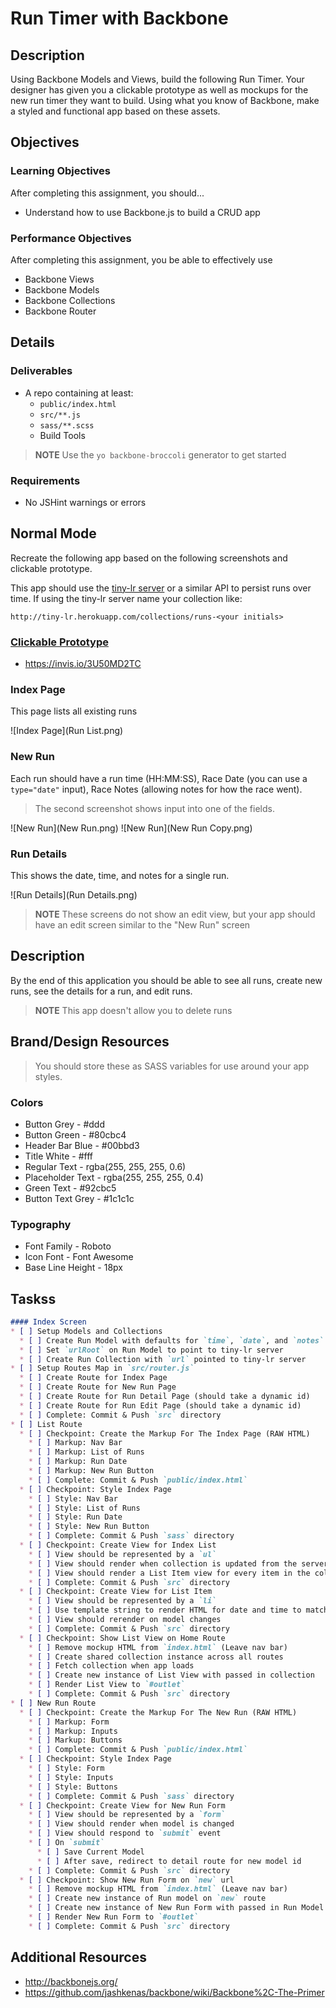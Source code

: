 # Run Timer with Backbone

## Description

Using Backbone Models and Views, build the following Run Timer.
Your designer has given you a clickable prototype as well as mockups for the new run timer they want to build.
Using what you know of Backbone, make a styled and functional app based on these assets.

## Objectives

### Learning Objectives

After completing this assignment, you should...

* Understand how to use Backbone.js to build a CRUD app

### Performance Objectives

After completing this assignment, you be able to effectively use

* Backbone Views
* Backbone Models
* Backbone Collections
* Backbone Router

## Details

### Deliverables

* A repo containing at least:
  * `public/index.html`
  * `src/**.js`
  * `sass/**.scss`
  * Build Tools

> **NOTE** Use the `yo backbone-broccoli` generator to get started

### Requirements

* No JSHint warnings or errors

## Normal Mode

Recreate the following app based on the following screenshots and clickable prototype.

This app should use the [tiny-lr server](http://tiny-lr.herokuapp.com) or a similar API to persist runs over time.
If using the tiny-lr server name your collection like:

```
http://tiny-lr.herokuapp.com/collections/runs-<your initials>
```

### [Clickable Prototype](https://invis.io/3U50MD2TC)

* https://invis.io/3U50MD2TC

### Index Page

This page lists all existing runs

![Index Page](Run List.png)

### New Run

Each run should have a run time (HH:MM:SS), Race Date (you can use a `type="date"` input), Race Notes (allowing notes for how the race went).

> The second screenshot shows input into one of the fields.

![New Run](New Run.png)
![New Run](New Run Copy.png)

### Run Details

This shows the date, time, and notes for a single run.

![Run Details](Run Details.png)

> **NOTE** These screens do not show an edit view, but your app should have an edit screen similar to the "New Run" screen

## Description

By the end of this application you should be able to see all runs, create new runs, see the details for a run, and edit runs.

> **NOTE** This app doesn't allow you to delete runs

## Brand/Design Resources

> You should store these as SASS variables for use around your app styles.


### Colors

* Button Grey - #ddd
* Button Green - #80cbc4
* Header Bar Blue - #00bbd3
* Title White - #fff
* Regular Text - rgba(255, 255, 255, 0.6)
* Placeholder Text - rgba(255, 255, 255, 0.4)
* Green Text - #92cbc5
* Button Text Grey - #1c1c1c

### Typography

* Font Family - Roboto
* Icon Font - Font Awesome
* Base Line Height - 18px

## Taskss

```md
#### Index Screen
* [ ] Setup Models and Collections
  * [ ] Create Run Model with defaults for `time`, `date`, and `notes`
  * [ ] Set `urlRoot` on Run Model to point to tiny-lr server
  * [ ] Create Run Collection with `url` pointed to tiny-lr server
* [ ] Setup Routes Map in `src/router.js`
  * [ ] Create Route for Index Page
  * [ ] Create Route for New Run Page
  * [ ] Create Route for Run Detail Page (should take a dynamic id)
  * [ ] Create Route for Run Edit Page (should take a dynamic id)
  * [ ] Complete: Commit & Push `src` directory
* [ ] List Route
  * [ ] Checkpoint: Create the Markup For The Index Page (RAW HTML)
    * [ ] Markup: Nav Bar
    * [ ] Markup: List of Runs
    * [ ] Markup: Run Date
    * [ ] Markup: New Run Button
    * [ ] Complete: Commit & Push `public/index.html`
  * [ ] Checkpoint: Style Index Page
    * [ ] Style: Nav Bar
    * [ ] Style: List of Runs
    * [ ] Style: Run Date
    * [ ] Style: New Run Button
    * [ ] Complete: Commit & Push `sass` directory
  * [ ] Checkpoint: Create View for Index List
    * [ ] View should be represented by a `ul`
    * [ ] View should render when collection is updated from the server data
    * [ ] View should render a List Item view for every item in the collection
    * [ ] Complete: Commit & Push `src` directory
  * [ ] Checkpoint: Create View for List Item
    * [ ] View should be represented by a `li`
    * [ ] Use template string to render HTML for date and time to match mockup HTML
    * [ ] View should rerender on model changes
    * [ ] Complete: Commit & Push `src` directory
  * [ ] Checkpoint: Show List View on Home Route
    * [ ] Remove mockup HTML from `index.html` (Leave nav bar)
    * [ ] Create shared collection instance across all routes
    * [ ] Fetch collection when app loads
    * [ ] Create new instance of List View with passed in collection
    * [ ] Render List View to `#outlet`
    * [ ] Complete: Commit & Push `src` directory
* [ ] New Run Route
  * [ ] Checkpoint: Create the Markup For The New Run (RAW HTML)
    * [ ] Markup: Form
    * [ ] Markup: Inputs
    * [ ] Markup: Buttons
    * [ ] Complete: Commit & Push `public/index.html`
  * [ ] Checkpoint: Style Index Page
    * [ ] Style: Form
    * [ ] Style: Inputs
    * [ ] Style: Buttons
    * [ ] Complete: Commit & Push `sass` directory
  * [ ] Checkpoint: Create View for New Run Form
    * [ ] View should be represented by a `form`
    * [ ] View should render when model is changed
    * [ ] View should respond to `submit` event
    * [ ] On `submit`
      * [ ] Save Current Model
      * [ ] After save, redirect to detail route for new model id
    * [ ] Complete: Commit & Push `src` directory
  * [ ] Checkpoint: Show New Run Form on `new` url
    * [ ] Remove mockup HTML from `index.html` (Leave nav bar)
    * [ ] Create new instance of Run model on `new` route
    * [ ] Create new instance of New Run Form with passed in Run Model
    * [ ] Render New Run Form to `#outlet`
    * [ ] Complete: Commit & Push `src` directory
```

## Additional Resources

* http://backbonejs.org/
* https://github.com/jashkenas/backbone/wiki/Backbone%2C-The-Primer
